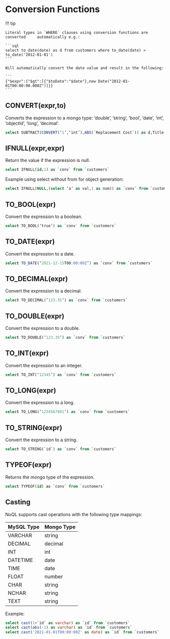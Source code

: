# Conversion Functions

!!! tip

    Literal types in `WHERE` clauses using conversion functions are converted     automatically e.g.:
    
    ```sql
    select to_date(date) as d from customers where to_date(date) > to_date('2012-01-01')
    ```
    
    Will automatically convert the date value and result in the following:
    
    ```
    {"$expr":{"$gt":[{"$toDate":"$date"},new Date("2012-01-01T00:00:00.000Z")]}}
    ```

## CONVERT(expr,to)

Converts the expression to a mongo type: ‘double’, ‘string’, ‘bool’, ‘date’, ‘int’, ‘objectId’, ‘long’, ‘decimal’.

```sql 
select SUBTRACT(CONVERT(‘1’,‘int’),ABS(`Replacement Cost`)) as d,Title from `films`
```

## IFNULL(expr,expr)

Return the value if the expression is null.

```sql
select IFNULL(id,1) as `conv` from `customers`
```

Example using select without from for object generation:

```sql
select IFNULL(NULL,(select ‘a’ as val,1 as num)) as `conv` from `customers` 
```

## TO_BOOL(expr)

Convert the expression to a boolean.

```sql
select TO_BOOL(‘true’) as `conv` from `customers`
```

## TO_DATE(expr)

Convert the expression to a date.

```sql  
select TO_DATE(‘2021-12-15T00:00:00Z’) as `conv` from `customers`
```

## TO_DECIMAL(expr)

Convert the expression to a decimal.

```sql 
select TO_DECIMAL(‘123.35’) as `conv` from `customers`
```

## TO_DOUBLE(expr)

Convert the expression to a double.

```sql  
select TO_DOUBLE(‘123.35’) as `conv` from `customers`
```

## TO_INT(expr)

Convert the expression to an integer.

```sql 
select TO_INT(‘12345’) as `conv` from `customers`
```

## TO_LONG(expr)

Convert the expression to a long.

```sql  
select TO_LONG(‘1234567891’) as `conv` from `customers`
```

## TO_STRING(expr)

Convert the expression to a string.

```sql 
select TO_STRING(`id`) as `conv` from `customers`
```

## TYPEOF(expr)

Returns the mongo type of the expression.

```sql 
select TYPEOF(id) as `conv` from `customers`
```


## Casting

NoQL supports cast operations with the following type mappings:

| MySQL Type | Mongo Type |
| ---------- | ---------- |
| VARCHAR    | string     |
| DECIMAL    | decimal    |
| INT        | int        |
| DATETIME   | date       |
| TIME       | date       |
| FLOAT      | number     |
| CHAR       | string     |
| NCHAR      | string     |
| TEXT       | string     |

Example:

```sql
select cast(1+`id` as varchar) as `id` from `customers`
select cast(abs(-1) as varchar) as `id` from `customers`
select cast('2021-01-01T00:00:00Z' as date) as `id` from `customers`
```
